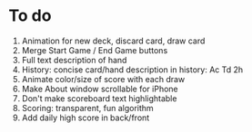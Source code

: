 # To do

1. Animation for new deck, discard card, draw card
2. Merge Start Game / End Game buttons
3. Full text description of hand
4. History: concise card/hand description in history: Ac Td 2h
5. Animate color/size of score with each draw
6. Make About window scrollable for iPhone
7. Don't make scoreboard text highlightable
8. Scoring: transparent, fun algorithm
9. Add daily high score in back/front 